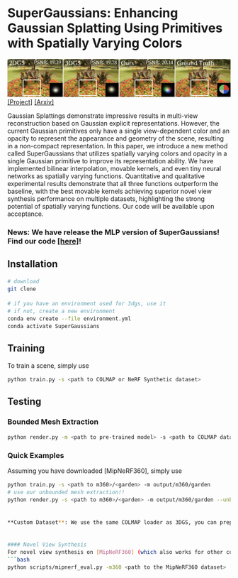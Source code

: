 # SuperGaussians: Enhancing Gaussian Splatting Using Primitives with Spatially Varying Colors


![Teaser image](assets/teaser.png)
[[Project]](https://ruixu.me/html/SuperGaussians/index.html) [[Arxiv]](http://arxiv.org/abs/2411.18966)


Gaussian Splattings demonstrate impressive results in multi-view reconstruction based on Gaussian explicit representations. However, the current Gaussian primitives only have a single view-dependent color and an opacity to represent the appearance and geometry of the scene, resulting in a non-compact representation. In this paper, we introduce a new method called SuperGaussians that utilizes spatially varying colors and opacity in a single Gaussian primitive to improve its representation ability. We have implemented bilinear interpolation, movable kernels, and even tiny neural networks as spatially varying functions. Quantitative and qualitative experimental results demonstrate that all three functions outperform the baseline, with the best movable kernels achieving superior novel view synthesis performance on multiple datasets, highlighting the strong potential of spatially varying functions. Our code will be available upon acceptance.

### News: We have release the MLP version of SuperGaussians! Find our code [[here]](https://github.com/Xrvitd/SuperGaussians_MLP)!

## Installation

```bash
# download
git clone

# if you have an environment used for 3dgs, use it
# if not, create a new environment
conda env create --file environment.yml
conda activate SuperGaussians
```
## Training
To train a scene, simply use
```bash
python train.py -s <path to COLMAP or NeRF Synthetic dataset>
```


## Testing
### Bounded Mesh Extraction

```bash
python render.py -m <path to pre-trained model> -s <path to COLMAP dataset> 
```


### Quick Examples
Assuming you have downloaded [MipNeRF360], simply use
```bash
python train.py -s <path to m360>/<garden> -m output/m360/garden
# use our unbounded mesh extraction!!
python render.py -s <path to m360>/<garden> -m output/m360/garden --unbounded --skip_mesh --skip_train 


**Custom Dataset**: We use the same COLMAP loader as 3DGS, you can prepare your data following 3DGS.


#### Novel View Synthesis
For novel view synthesis on [MipNeRF360] (which also works for other colmap datasets), use
```bash
python scripts/mipnerf_eval.py -m360 <path to the MipNeRF360 dataset>
```

